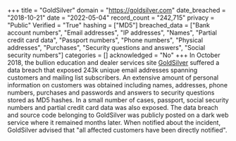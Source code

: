 +++
title = "GoldSilver"
domain = "https://goldsilver.com"
date_breached = "2018-10-21"
date = "2022-05-04"
record_count = "242,715"
privacy = "Public"
Verified = "True"
hashing = ["MD5"]
breached_data = ["Bank account numbers", "Email addresses", "IP addresses", "Names", "Partial credit card data", "Passport numbers", "Phone numbers", "Physical addresses", "Purchases", "Security questions and answers", "Social security numbers"]
categories = []
acknowledged = "No"
+++
In October 2018, the bullion education and dealer services site <a href="https://goldsilver.com/" target="_blank" rel="noopener">GoldSilver</a> suffered a data breach that exposed 243k unique email addresses spanning customers and mailing list subscribers. An extensive amount of personal information on customers was obtained including names, addresses, phone numbers, purchases and passwords and answers to security questions stored as MD5 hashes. In a small number of cases, passport, social security numbers and partial credit card data was also exposed. The data breach and source code belonging to GoldSilver was publicly posted on a dark web service where it remained months later. When notified about the incident, GoldSilver advised that &quot;all affected customers have been directly notified&quot;.
